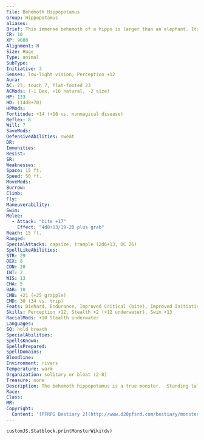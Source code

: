 ```yaml
---
File: Behemoth Hippopotamus
Group: Hippopotamus
aliases: 
Brief: This immense behemoth of a hippo is larger than an elephant. Its teeth are like scimitars, and it moves with an indomitable gait.
CR: 10
XP: 9600
Alignment: N
Size: Huge
Type: animal
SubType: 
Initiative: 3
Senses: low-light vision; Perception +12
Aura: 
AC: 23, touch 7, flat-footed 23
ACMods: (-1 Dex, +16 natural, -2 size)
HP: 133
HD: (14d8+70)
HPMods: 
Fortitude: +14 (+16 vs. nonmagical disease)
Reflex: 8
Will: 7
SaveMods: 
DefensiveAbilities: sweat
DR: 
Immunities: 
Resist: 
SR: 
Weaknesses: 
Space: 15 ft.
Speed: 50 ft.
MoveMods: 
Burrow: 
Climb: 
Fly: 
Maneuverability: 
Swim: 
Melee: 
  - Attack: "bite +17"
    Effect: "4d8+13/19-20 plus grab"
Reach: 15 ft.
Ranged: 
SpecialAttacks: capsize, trample (2d6+13, DC 26)
SpellLikeAbilities: 
STR: 29
DEX: 8
CON: 20
INT: 2
WIS: 13
CHA: 5
BAB: 10
CMB: +21 (+25 grapple)
CMD: 30 (34 vs. trip)
Feats: Diehard, Endurance, Improved Critical (bite), Improved Initiative, Iron Will, Power Attack, Skill Focus (Perception)
Skills: Perception +12, Stealth +2 (+12 underwater), Swim +13
RacialMods: +10 Stealth underwater
Languages: 
SQ: hold breath
SpecialAbilities: 
SpellsKnown: 
SpellsPrepared: 
SpellDomains: 
Bloodline: 
Environment: rivers
Temperature: warm
Organization: solitary or bloat (2-8)
Treasure: none
Description: The behemoth hippopotamus is a true monster.  Standing taller than an elephant, this animal has few enemies in the natural world-even dinosaurs and dire crocodiles avoid fights with them. Making them even more dangerous is the fact that they are practically carnivores-while not above eating plant matter, they devour carrion or foolish creatures that come too close.
Race: 
Class: 
MR: 
Copyright:
  Content: '[PFRPG Bestiary 2](http://www.d20pfsrd.com/bestiary/monster-listings/animals/hippopotamus/hippopotamus-behemoth)'
---
```

```dataviewjs
customJS.Statblock.printMonsterWiki(dv)
```

